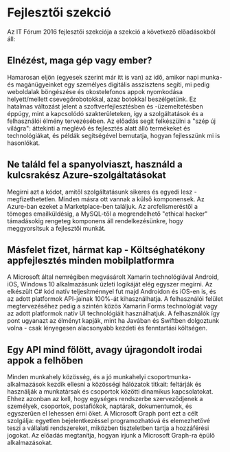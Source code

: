 # Fejlesztői szekció

Az IT Fórum 2016 fejlesztői szekciója a szekció a következő előadásokból áll:

## Elnézést, maga gép vagy ember?
Hamarosan eljön (egyesek szerint már itt is van) az idő, amikor napi munka- és magánügyeinket egy személyes digitális asszisztens segíti, mi pedig weboldalak böngészése és okostelefonos appok nyomkodása helyett/mellett csevegőrobotokkal, azaz botokkal beszélgetünk. Ez hatalmas változást jelent a szoftverfejlesztésben és -üzemeltetésben éppúgy, mint a kapcsolódó szakterületeken, így a szolgáltatások és a felhasználói élmény tervezésében. Az előadás segít felkészülni a "szép új világra": áttekinti a meglévő és fejlesztés alatt álló termékeket és technológiákat, és példák segítségével bemutatja, hogyan fejlesszünk mi is hasonlókat.

## Ne találd fel a spanyolviaszt, használd a kulcsrakész Azure-szolgáltatásokat
Megírni azt a kódot, amitől szolgáltatásunk sikeres és egyedi lesz - megfizethetetlen. Minden másra ott vannak a külső komponensek. Az Azure-ban ezeket a Marketplace-ben találjuk. Az arcfelismeréstől a tömeges emailküldésig, a MySQL-től a megrendelhető "ethical hacker" támadásokig rengeteg komponens áll rendelkezésünkre, hogy meggyorsítsuk a fejlesztői munkát.

## Másfelet fizet, hármat kap - Költséghatékony appfejlesztés minden mobilplatformra
A Microsoft által nemrégiben megvásárolt Xamarin technológiával Android, iOS, Windows 10 alkalmazásunk üzleti logikáját elég egyszer megírni. Az elkészült C# kód natív teljesítménnyel fut majd Androidon és iOS-en is, és az adott platformok API-jainak 100%-át kihasználhatja. A felhasználói felület megtervezéséhez pedig a szintén közös Xamarin Forms technológiát vagy az adott platformok natív UI technológiáit használhatjuk. A felhasználók így pont ugyanazt az élményt kapják, mint ha Javában és Swiftben dolgoztunk volna - csak lényegesen alacsonyabb kezdeti és fenntartási költségen.

## Egy API mind fölött, avagy újragondolt irodai appok a felhőben
Minden munkahely közösség, és a jó munkahelyi csoportmunka-alkalmazások kezdik ellesni a közösségi hálózatok titkait: feltárják és használják a munkatársak és csoportok közötti dinamikus kapcsolatokat. Ehhez azonban az kell, hogy egységes rendszerbe szerveződjenek a személyek, csoportok, postafiókok, naptárak, dokumentumok, és egyszerűen el lehessen érni őket. A Microsoft Graph pont ezt a célt szolgálja: egyetlen bejelentkezéssel programozhatóvá és elemezhetővé teszi a vállalati rendszereket, miközben tiszteletben tartja a hozzáférési jogokat. Az előadás megtanítja, hogyan írjunk a Microsoft Graph-ra épülő alkalmazásokat.
